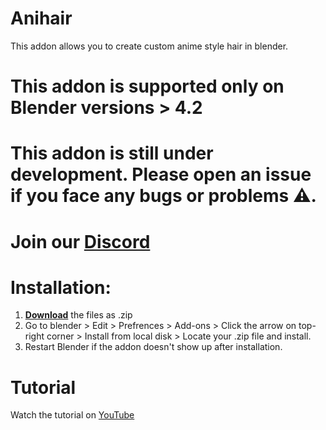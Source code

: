 # Anihair
This addon allows you to create custom anime style hair in blender.


# This addon is supported only on Blender versions > 4.2

# This addon is still under development. Please open an issue if you face any bugs or problems ⚠️.


# Join our [**Discord**](https://discord.gg/RNYSBDGyxC)

# Installation:

1. **[Download](https://github.com/cykillon3/Anihair/archive/refs/heads/main.zip)** the files as .zip
2. Go to blender > Edit > Prefrences > Add-ons > Click the arrow on top-right corner > Install from local disk > Locate your .zip file and install.
3. Restart Blender if the addon doesn't show up after installation.

# Tutorial

Watch the tutorial on [YouTube](https://www.youtube.com/watch?v=hJ_X0nftFng)

